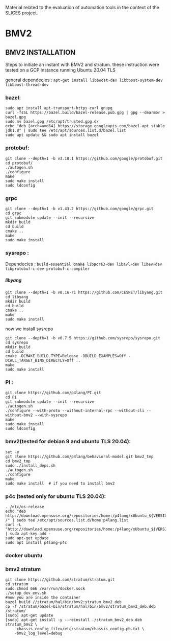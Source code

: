 Material related to the evaluation of automation tools in the context of the SLICES project.

# BMV2

## BMV2 INSTALLATION 
Steps to initiate an instant with BMV2 and stratum. 
these instruction were tested on a GCP instance running Ubuntu 20.04 TLS

general dependecies : `apt-get install libboost-dev libboost-system-dev libboost-thread-dev`

### bazel:
```console
sudo apt install apt-transport-https curl gnupg
curl -fsSL https://bazel.build/bazel-release.pub.gpg | gpg --dearmor > bazel.gpg
sudo mv bazel.gpg /etc/apt/trusted.gpg.d/
echo "deb [arch=amd64] https://storage.googleapis.com/bazel-apt stable jdk1.8" | sudo tee /etc/apt/sources.list.d/bazel.list
sudo apt update && sudo apt install bazel
```
### protobuf:
```console
git clone --depth=1 -b v3.18.1 https://github.com/google/protobuf.git
cd protobuf/
./autogen.sh
./configure
make
sudo make install
sudo ldconfig
```
### grpc
```console
git clone --depth=1 -b v1.43.2 https://github.com/google/grpc.git
cd grpc
git submodule update --init --recursive
mkdir build 
cd build
cmake ..
make 
sudo make install
```
### sysrepo :
Dependecies : `build-essential cmake libpcre3-dev libavl-dev libev-dev libprotobuf-c-dev protobuf-c-compiler`
##### libyang
```console
git clone --depth=1 -b v0.16-r1 https://github.com/CESNET/libyang.git
cd libyang
mkdir build
cd build
cmake ..
make
sudo make install
```
now we install sysrepo
```console
git clone --depth=1 -b v0.7.5 https://github.com/sysrepo/sysrepo.git
cd sysrepo
mkdir build
cd build
cmake -DCMAKE_BUILD_TYPE=Release -DBUILD_EXAMPLES=Off -DCALL_TARGET_BINS_DIRECTLY=Off ..
make
sudo make install
```
### PI :
```console
git clone https://github.com/p4lang/PI.git
cd PI
git submodule update --init --recursive
./autogen.sh
./configure --with-proto --without-internal-rpc --without-cli --without-bmv2 --with-sysrepo
make
sudo make install
sudo ldconfig
```
### bmv2(tested for debian 9 and ubuntu TLS 20.04): 
```console
set -e
git clone https://github.com/p4lang/behavioral-model.git bmv2_tmp
cd bmv2_tmp
sudo ./install_deps.sh
./autogen.sh
./configure
make
sudo make install  # if you need to install bmv2
```
### p4c (tested only for ubuntu TLS 20.04):
```console
. /etc/os-release
echo "deb http://download.opensuse.org/repositories/home:/p4lang/xUbuntu_${VERSION_ID}/ /" | sudo tee /etc/apt/sources.list.d/home:p4lang.list
curl -L "http://download.opensuse.org/repositories/home:/p4lang/xUbuntu_${VERSION_ID}/Release.key" | sudo apt-key add -
sudo apt-get update
sudo apt install p4lang-p4c
```
### docker ubuntu
### bmv2 stratum
```console
git clone https://github.com/stratum/stratum.git
cd stratum
sudo chmod 666 /var/run/docker.sock
./setup_dev_env.sh
#now you are inside the container
bazel build //stratum/hal/bin/bmv2:stratum_bmv2_deb
cp -f /stratum/bazel-bin/stratum/hal/bin/bmv2/stratum_bmv2_deb.deb /stratum/
[sudo] apt-get update
[sudo] apt-get install -y --reinstall ./stratum_bmv2_deb.deb
stratum_bmv2 \
    -chassis_config_file=/etc/stratum/chassis_config.pb.txt \
    -bmv2_log_level=debug
```
